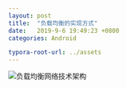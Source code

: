 ```yaml
---
layout: post
title:  "负载均衡的实现方式"
date:   2019-9-6 19:49:23 +0800
categories: Android

typora-root-url: ../assets
---
```


![负载均衡网络技术架构](/负载均衡网络技术架构.jpg)


